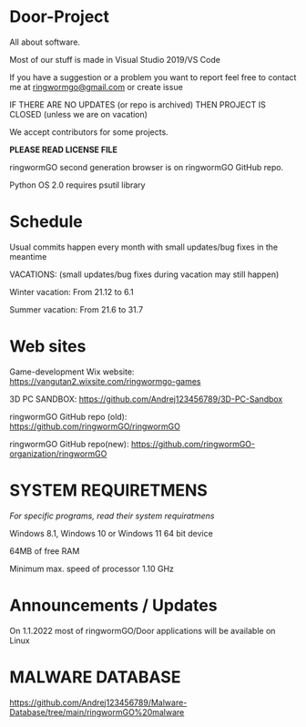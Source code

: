 # Door-Project
All about software.

Most of our stuff is made in Visual Studio 2019/VS Code

If you have a suggestion or a problem you want to report feel free to contact me at ringwormgo@gmail.com or create issue

IF THERE ARE NO UPDATES (or repo is archived) THEN PROJECT IS CLOSED (unless we are on vacation)

We accept contributors for some projects.

**PLEASE READ LICENSE FILE**

ringwormGO second generation browser is on ringwormGO GitHub repo.

Python OS 2.0 requires psutil library

# Schedule
Usual commits happen every month with small updates/bug fixes in the meantime

VACATIONS: (small updates/bug fixes during vacation may still happen)

Winter vacation: From 21.12 to 6.1

Summer vacation: From 21.6 to 31.7

# Web sites
Game-development Wix website: https://vangutan2.wixsite.com/ringwormgo-games

3D PC SANDBOX: https://github.com/Andrej123456789/3D-PC-Sandbox

ringwormGO GitHub repo (old): https://github.com/ringwormGO/ringwormGO

ringwormGO GitHub repo(new): https://github.com/ringwormGO-organization/ringwormGO

# SYSTEM REQUIRETMENS
*For specific programs, read their system requiratmens*

Windows 8.1, Windows 10 or Windows 11 64 bit device

64MB of free RAM

Minimum max. speed of processor 1.10 GHz   

# Announcements / Updates
On 1.1.2022 most of ringwormGO/Door applications will be available on Linux

# MALWARE DATABASE
https://github.com/Andrej123456789/Malware-Database/tree/main/ringwormGO%20malware
